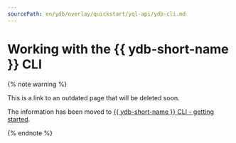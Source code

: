 ```yaml
---
sourcePath: en/ydb/overlay/quickstart/yql-api/ydb-cli.md
---
```

# Working with the {{ ydb-short-name }} CLI

{% note warning %}

This is a link to an outdated page that will be deleted soon.

The information has been moved to [{{ ydb-short-name }} CLI - getting started](../../getting_started/cli.md).

{% endnote %}
